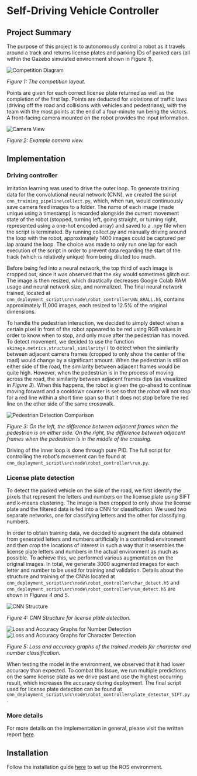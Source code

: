 # Self-Driving Vehicle Controller
## Project Summary
The purpose of this project is to autonomously control a robot as it travels around a track and returns license plates and parking IDs of parked cars (all within the Gazebo simulated environment shown in *Figure 1*). 


![Competition Diagram](media/competition_diagram.png)

*Figure 1: The competition layout.*

Points are given for each correct license plate returned as well as the completion of the first lap. Points are deducted for violations of traffic laws (driving off the road and collisions with vehicles and pedestrians), with the team with the most points at the end of a four-minute run being the victors. A front-facing camera mounted on the robot provides the input information.

![Camera View](media/camera_view.png)

*Figure 2: Example camera view.*


## Implementation
### Driving controller

Imitation learning was used to drive the outer loop. To generate training data for the convolutional neural network (CNN), we created the script `cnn_training_pipeline\collect.py`, which, when run, would continuously save camera feed images to a folder. The name of each image (made unique using a timestamp) is recorded alongside the current movement state of the robot (stopped, turning left, going straight, or turning right, represented using a one-hot encoded array) and saved to a .npy file when the script is terminated. By running collect.py and manually driving around the loop with the robot, approximately 1400 images could be captured per lap around the loop. The choice was made to only run one lap for each execution of the script in order to prevent data regarding the start of the track (which is relatively unique) from being diluted too much.

Before being fed into a neural network, the top third of each image is cropped out, since it was observed that the sky would sometimes glitch out. The image is then resized, which drastically decreases Google Colab RAM usage and neural network size, and normalized. The final neural network trained, located at `cnn_deployment_script\src\node\robot_controller\NN_8RALL.h5`, contains approximately 11,000 images, each resized to 12.5% of the original dimensions. 

To handle the pedestrian interaction, we decided to simply detect when a certain pixel in front of the robot appeared to be red using RGB values in order to know when to stop, and only move after the pedestrian has moved. To detect movement, we decided to use the function `skimage.metrics.structural_similarity()` to detect when the similarity between adjacent camera frames (cropped to only show the center of the road) would change by a significant amount. When the pedestrian is still on either side of the road, the similarity between adjacent frames would be quite high. However, when the pedestrian is in the process of moving across the road, the similarity between adjacent frames dips (as visualized in *Figure 3*). When this happens, the robot is given the go-ahead to continue moving forward and a cooldown counter is set so that the robot will not stop for a red line within a short time span so that it does not stop before the red line on the other side of the same crosswalk.

![Pedestrian Detection Comparison](media/pedestrian_detection.png)

*Figure 3: On the left, the difference between adjacent frames when the pedestrian is on either side. On the right, the difference between adjacent frames when the pedestrian is in the middle of the crossing.*

Driving of the inner loop is done through pure PID. The full script for controlling the robot's movement can be found at `cnn_deployment_script\src\node\robot_controller\run.py`.

### License plate detection
To detect the parked vehicle on the side of the road, we first identify the pixels that represent the letters and numbers on the license plate using SIFT and k-means clustering. The image is then cropped to only show the license plate and the filtered data is fed into a CNN for classification. We used two separate networks, one  for classifying letters and the other for classifying numbers. 

In order to obtain training data, we decided to augment the data obtained from generated letters and numbers artificially in a controlled environment and then crop the locations of interest in such a way that it resembles the license plate letters and numbers in the actual environment as much as possible. To achieve this, we performed various augmentation on the original images. In total, we generate 3000 augmented images for each letter and number to be used for training and validation. Details about the structure and training of the CNNs located at `cnn_deployment_script\src\node\robot_controller\char_detect.h5` and `cnn_deployment_script\src\node\robot_controller\num_detect.h5` are shown in *Figures 4 and 5*.

![CNN Structure](media/license_plate_cnn_structure.jpg)

*Figure 4: CNN Structure for license plate detection.*


![Loss and Accuracy Graphs for Number Detection](media/license_plate_num_loss_acc.jpg)
![Loss and Accuracy Graphs for Character Detection](media/license_plate_char_loss_acc.jpg)

*Figure 5: Loss and accuracy graphs of the trained models for character and number classification.*

When testing the model in the environment, we observed that it had lower accuracy than expected. To combat this issue, we run multiple predictions on the same license plate as we drive past and use the highest occurring result, which increases the accuracy during deployment. The final script used for license plate detection can be found at `cnn_deployment_script\src\node\robot_controller\plate_detector_SIFT.py`.

### More details
For more details on the implementation in general, please visit the written report [here](https://docs.google.com/document/d/1nBrcH8DOpMLleIeqdEdOWQSkl-nec-v0-9Zv5-VMYU4/edit?usp=sharing).


## Installation
Follow the installation guide [here](ROS_environment/README.md) to set up the ROS environment.
